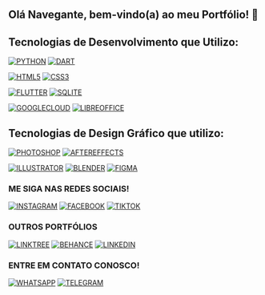 ## Olá Navegante, bem-vindo(a) ao meu Portfólio! 👋

## Tecnologias de Desenvolvimento que Utilizo:

[![PYTHON](https://img.shields.io/badge/Python-14354C?style=for-the-badge&logo=python&logoColor=white
)](https://www.python.org/)
[![DART](https://img.shields.io/badge/Dart-0175C2?style=for-the-badge&logo=dart&logoColor=white
)](https://dart.dev/)

[![HTML5](https://img.shields.io/badge/HTML5-E34F26?style=for-the-badge&logo=html5&logoColor=white
)](https://cloud.google.com/)
[![CSS3](https://img.shields.io/badge/CSS3-1572B6?style=for-the-badge&logo=css3&logoColor=white
)](https://pt-br.libreoffice.org/)

[![FLUTTER](https://img.shields.io/badge/Flutter-02569B?style=for-the-badge&logo=flutter&logoColor=white
)](https://flutter.dev/)
[![SQLITE](https://img.shields.io/badge/SQLite-07405E?style=for-the-badge&logo=sqlite&logoColor=white
)](https://www.sqlite.org/)

[![GOOGLECLOUD](https://img.shields.io/badge/Google_Cloud-4285F4?style=for-the-badge&logo=google-cloud&logoColor=white
)](https://cloud.google.com/)
[![LIBREOFFICE](https://img.shields.io/badge/LibreOffice-18A303?style=for-the-badge&logo=LibreOffice&logoColor=white
)](https://pt-br.libreoffice.org/)

## Tecnologias de Design Gráfico que utilizo:
[![PHOTOSHOP](https://img.shields.io/badge/Adobe%20Photoshop-31A8FF?style=for-the-badge&logo=Adobe%20Photoshop&logoColor=black
)](https://www.adobe.com/br/products/photoshop)
[![AFTEREFFECTS](https://img.shields.io/badge/Adobe%20after%20affects-CF96FD?style=for-the-badge&logo=Adobe%20after%20effects&logoColor=393665
)](https://www.adobe.com/br/products/aftereffects)

[![ILLUSTRATOR](https://img.shields.io/badge/Adobe%20Illustrator-FF9A00?style=for-the-badge&logo=adobe%20illustrator&logoColor=white
)](https://www.adobe.com/br/products/illustrator)
[![BLENDER](https://img.shields.io/badge/blender-%23F5792A.svg?style=for-the-badge&logo=blender&logoColor=white
)](https://www.blender.org/)
[![FIGMA](https://img.shields.io/badge/Figma-F24E1E?style=for-the-badge&logo=figma&logoColor=white
)](https://www.figma.com/)

### ME SIGA NAS REDES SOCIAIS!
[![INSTAGRAM](https://img.shields.io/badge/Instagram-E4405F?style=for-the-badge&logo=instagram&logoColor=white
)](https://www.instagram.com/juavilux)
[![FACEBOOK](https://img.shields.io/badge/Facebook-1877F2?style=for-the-badge&logo=facebook&logoColor=white
)](https://www.facebook.com/juavilux/)
[![TIKTOK](https://img.shields.io/badge/TikTok-000000?style=for-the-badge&logo=tiktok&logoColor=white
)](https://www.tiktok.com/@juavilux)

### OUTROS PORTFÓLIOS
[![LINKTREE](https://img.shields.io/badge/linktree-39E09B?style=for-the-badge&logo=linktree&logoColor=white
)](https://linktr.ee/juavi)
[![BEHANCE](https://img.shields.io/badge/Behance-0054F7?style=for-the-badge&logo=behance&logoColor=white
)](https://www.behance.net/juavi)
[![LINKEDIN](https://img.shields.io/badge/LinkedIn-0077B5?style=for-the-badge&logo=linkedin&logoColor=white
)](https://www.linkedin.com/in/juavi/)

### ENTRE EM CONTATO CONOSCO!
[![WHATSAPP](https://img.shields.io/badge/WhatsApp-25D366?style=for-the-badge&logo=whatsapp&logoColor=white
)](https://wa.me/5531975800085)
[![TELEGRAM](https://img.shields.io/badge/Telegram-2CA5E0?style=for-the-badge&logo=telegram&logoColor=white
)](https://t.me/juavilux)
